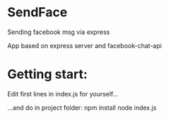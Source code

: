 # SendFace
Sending facebook msg via express

App based on express server and facebook-chat-api

# Getting start:
Edit first lines in index.js for yourself...

...and do in project folder:
npm install
node index.js


